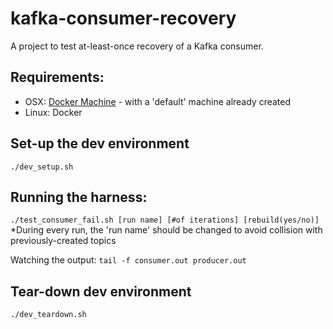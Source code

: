 # kafka-consumer-recovery
A project to test at-least-once recovery of a Kafka consumer.

## Requirements:
* OSX: [Docker Machine](https://docs.docker.com/machine/install-machine/) - with a 'default' machine already created
* Linux: Docker

## Set-up the dev environment
`./dev_setup.sh`

## Running the harness:
`./test_consumer_fail.sh [run name] [#of iterations] [rebuild(yes/no)]`
*During every run, the 'run name' should be changed to avoid collision with previously-created topics

Watching the output:
`tail -f consumer.out producer.out`

## Tear-down dev environment
`./dev_teardown.sh`
